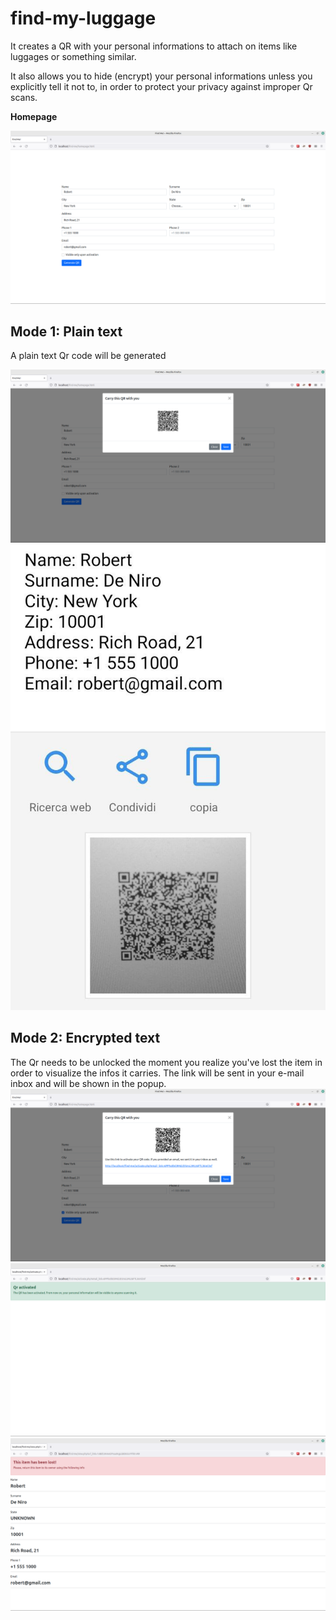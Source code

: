 # find-my-luggage
It creates a QR with your personal informations to attach on items like luggages or something similar. 

It also allows you to hide (encrypt) your personal informations unless you explicitly tell it not to, in order to protect your privacy against improper Qr scans.

**Homepage**

<img src="/images/example1.png"/>

## Mode 1: Plain text

A plain text Qr code will be generated

<img src="/images/example2.png"/>
<img src="/images/example3.jpeg"/>

## Mode 2: Encrypted text
The Qr needs to be unlocked the moment you realize you've lost the item in order to visualize the infos it carries. The link will be sent in your e-mail inbox and will be shown in the popup.
<img src="/images/example4.png"/>
<img src="/images/example5.png"/>
<img src="/images/example6.png"/>

